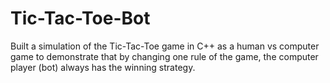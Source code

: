 # Tic-Tac-Toe-Bot
Built a simulation of the Tic-Tac-Toe game in C++ as a human vs computer game to demonstrate that by changing one rule of the game, the computer player (bot) always has the winning strategy.
